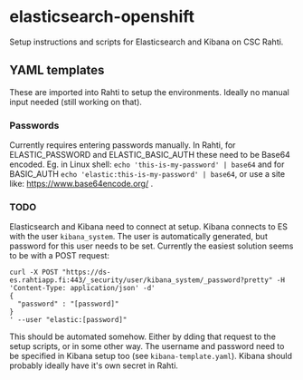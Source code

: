 # elasticsearch-openshift

Setup instructions and scripts for Elasticsearch and Kibana on CSC Rahti.

## YAML templates

These are imported into Rahti to setup the environments. Ideally no manual input needed (still working on that).

### Passwords

Currently requires entering passwords manually. In Rahti, for ELASTIC_PASSWORD and ELASTIC_BASIC_AUTH these need to be Base64 encoded. Eg. in Linux shell: `echo 'this-is-my-password' | base64` and for BASIC_AUTH `echo 'elastic:this-is-my-password' | base64`, or use a site like: https://www.base64encode.org/ .

### TODO

Elasticsearch and Kibana need to connect at setup. Kibana connects to ES with the user `kibana_system`. The user is automatically generated, but password for this user needs to be set. Currently the easiest solution seems to be with a POST request:

```
curl -X POST "https://ds-es.rahtiapp.fi:443/_security/user/kibana_system/_password?pretty" -H 'Content-Type: application/json' -d'
{
  "password" : "[password]"
}
' --user "elastic:[password]"
```

This should be automated somehow. Either by dding that request to the setup scripts, or in some other way. The username and password need to be specified in Kibana setup too (see `kibana-template.yaml`). Kibana should probably ideally have it's own secret in Rahti.
